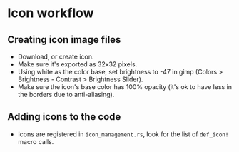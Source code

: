 # Icon workflow

## Creating icon image files
- Download, or create icon.
- Make sure it's exported as 32x32 pixels.
- Using white as the color base, set brightness to -47 in gimp (Colors > Brightness - Contrast > Brightness Slider).
- Make sure the icon's base color has 100% opacity (it's ok to have less in the borders due to anti-aliasing).

## Adding icons to the code
- Icons are registered in `icon_management.rs`, look for the list of `def_icon!` macro calls.
